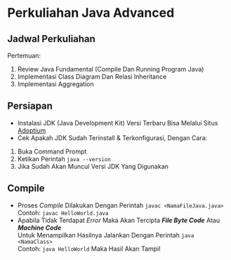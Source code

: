 # Perkuliahan Java Advanced

## Jadwal Perkuliahan
Pertemuan:<br>
1. Review Java Fundamental (Compile Dan Running Program Java)
2. Implementasi Class Diagram Dan Relasi Inheritance
3. Implementasi Aggregation

## Persiapan

- Instalasi JDK (Java Development Kit) Versi Terbaru Bisa Melalui Situs [Adoptium](https://adoptium.net/temurin/releases/)
- Cek Apakah JDK Sudah Terinstall & Terkonfigurasi, Dengan Cara:
1. Buka Command Prompt
2. Ketikan Perintah `java --version`
3. Jika Sudah Akan Muncul Versi JDK Yang Digunakan

## Compile

- Proses *Compile* Dilakukan Dengan Perintah `javac <NamaFileJava.java>`
  <br>Contoh: `javac HelloWorld.java`
- Apabila Tidak Terdapat *Error* Maka Akan Tercipta ***File Byte Code*** Atau ***Machine Code***
  <br>Untuk Menampilkan Hasilnya Jalankan Dengan Perintah `java <NamaClass>`
  <br>Contoh: `java HelloWorld` Maka Hasil Akan Tampil
